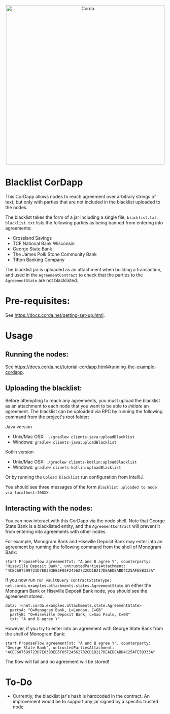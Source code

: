 <p align="center">
  <img src="https://www.corda.net/wp-content/uploads/2016/11/fg005_corda_b.png" alt="Corda" width="500">
</p>

# Blacklist CorDapp

This CorDapp allows nodes to reach agreement over arbitrary strings of text, but only with parties that are not 
included in the blacklist uploaded to the nodes.

The blacklist takes the form of a jar including a single file, `blacklist.txt`. `blacklist.txt` lists the following 
parties as being banned from entering into agreements:

* Crossland Savings
* TCF National Bank Wisconsin
* George State Bank
* The James Polk Stone Community Bank
* Tifton Banking Company

The blacklist jar is uploaded as an attachment when building a transaction, and used in the `AgreementContract` to 
check that the parties to the `AgreementState` are not blacklisted.

# Pre-requisites:
  
See https://docs.corda.net/getting-set-up.html.

# Usage

## Running the nodes:

See https://docs.corda.net/tutorial-cordapp.html#running-the-example-cordapp.

## Uploading the blacklist:

Before attempting to reach any agreements, you must upload the blacklist as an attachment to each node that you want to 
be able to *initiate* an agreement. The blacklist can be uploaded via RPC by running the following command from the 
project's root folder:

Java version
* Unix/Mac OSX: ` ./gradlew clients-java:uploadBlacklist`
* Windows: `gradlew clients-java:uploadBlacklist`

Kotlin version
* Unix/Mac OSX: `./gradlew clients-kotlin:uploadBlacklist`
* Windows: `gradlew clinets-kotlin:uploadBlacklist`

Or by running the `Upload blacklist` run configuration from IntelliJ.

You should see three messages of the form `Blacklist uploaded to node via localhost:100XX`.

## Interacting with the nodes:

You can now interact with this CorDapp via the node shell. Note that George State Bank is a blacklisted entity, and the 
`AgreementContract` will prevent it from entering into agreements with other nodes.

For example, Monogram Bank and Hiseville Deposit Bank may enter into an agreement by running the following command from 
the shell of Monogram Bank:

    start ProposeFlow agreementTxt: "A and B agree Y", counterparty: "Hiseville Deposit Bank", untrustedPartiesAttachment: "4CEC607599723D7E0393EB5F05F24562732CD1B217DEAEDEABD4C25AFE5B333A"

If you now run `run vaultQuery contractStateType: net.corda.examples.attachments.states.AgreementState` on either the 
Monogram Bank or Hiseville Deposit Bank node, you should see the agreement stored:

    data: !<net.corda.examples.attachments.state.AgreementState>
      partyA: "O=Monogram Bank, L=London, C=GB"
      partyB: "O=Hiseville Deposit Bank, L=Sao Paulo, C=BR"
      txt: "A and B agree Y"
    
However, if you try to enter into an agreement with George State Bank from the shell of Monogram Bank:

    start ProposeFlow agreementTxt: "A and B agree Y", counterparty: "George State Bank", untrustedPartiesAttachment: "4CEC607599723D7E0393EB5F05F24562732CD1B217DEAEDEABD4C25AFE5B333A"
    
The flow will fail and no agreement will be stored!

# To-Do

* Currently, the blacklist jar's hash is hardcoded in the contract. An improvement would be to support any jar signed 
  by a specific trusted node
